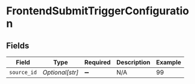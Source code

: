 # FrontendSubmitTriggerConfiguration


## Fields

| Field              | Type               | Required           | Description        | Example            |
| ------------------ | ------------------ | ------------------ | ------------------ | ------------------ |
| `source_id`        | *Optional[str]*    | :heavy_minus_sign: | N/A                | 99                 |